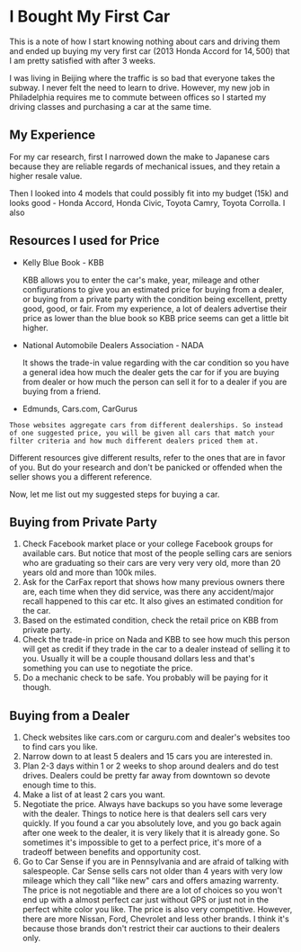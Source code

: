 # I Bought My First Car

This is a note of how I start knowing nothing about cars and driving them and ended up buying my very first car (2013 Honda Accord for $14,500$) that I am pretty satisfied with after 3 weeks. 

I was living in Beijing where the traffic is so bad that everyone takes the subway. I never felt the need to learn to drive. However, my new job in Philadelphia requires me to commute between offices so I started my driving classes and purchasing a car at the same time. 

## My Experience

For my car research, first I narrowed down the make to Japanese cars because they are reliable regards of mechanical issues, and they retain a higher resale value.

Then I looked into 4 models that could possibly fit into my budget (15k) and looks good - Honda Accord, Honda Civic, Toyota Camry, Toyota Corrolla. I also 

## Resources I used for Price

-   Kelly Blue Book - KBB 

    KBB allows you to enter the car's make, year, mileage and other configurations to give you an estimated price for buying from a dealer, or buying from a private party with the condition being excellent, pretty good, good, or fair. From my experience, a lot of dealers advertise their price as lower than the blue book so KBB price seems can get a little bit higher.

-   National Automobile Dealers Association - NADA

    It shows the trade-in value regarding with the car condition so you have a general idea how much the dealer gets the car for if you are buying from dealer or how much the person can sell it for to a dealer if you are buying from a friend.

-    Edmunds, Cars.com, CarGurus

    Those websites aggregate cars from different dealerships. So instead of one suggested price, you will be given all cars that match your filter criteria and how much different dealers priced them at.

Different resources give different results, refer to the ones that are in favor of you. But do your research and don't be panicked or offended when the seller shows you a different reference.

Now, let me list out my suggested steps for buying a car.

## Buying from Private Party

1.  Check Facebook market place or your college Facebook groups for available cars. But notice that most of the people selling cars are seniors who are graduating so their cars are very very very old, more than 20 years old and more than 100k miles.
2.  Ask for the CarFax report that shows how many previous owners there are, each time when they did service, was there any accident/major recall happened to this car etc. It also gives an estimated condition for the car.
3.  Based on the estimated condition, check the retail price on KBB from private party.
4.  Check the trade-in price on Nada and KBB to see how much this person will get as credit if they trade in the car to a dealer instead of selling it to you. Usually it will be a couple thousand dollars less and that's something you can use to negotiate the price.
5.  Do a mechanic check to be safe. You probably will be paying for it though.

## Buying from a Dealer

1.  Check websites like cars.com or carguru.com and dealer's websites too to find cars you like.
2.  Narrow down to at least 5 dealers and 15 cars you are interested in. 
3.  Plan 2-3 days within 1 or 2 weeks to shop around dealers and do test drives. Dealers could be pretty far away from downtown so devote enough time to this.
4.  Make a list of at least 2 cars you want. 
5.  Negotiate the price. Always have backups so you have some leverage with the dealer. Things to notice here is that dealers sell cars very quickly. If you found a car you absolutely love, and you go back again after one week to the dealer, it is very likely that it is already gone. So sometimes it's impossible to get to a perfect price, it's more of a tradeoff between benefits and opportunity cost. 
6.  Go to Car Sense if you are in Pennsylvania and are afraid of talking with salespeople. Car Sense sells cars not older than 4 years with very low mileage which they call "like new" cars and offers amazing warrenty. The price is not negotiable and there are a lot of choices so you won't end up with a almost perfect car just without GPS or just not in the perfect white color you like. The price is also very competitive. However, there are more Nissan, Ford, Chevrolet and less other brands. I think it's because those brands don't restrict their car auctions to their dealers only.